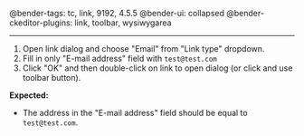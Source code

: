 @bender-tags: tc, link, 9192, 4.5.5
@bender-ui: collapsed
@bender-ckeditor-plugins: link, toolbar, wysiwygarea

----

1. Open link dialog and choose "Email" from "Link type" dropdown.
2. Fill in only "E-mail address" field with `test@test.com`
3. Click "OK" and then double-click on link to open dialog (or click and use toolbar button).

**Expected:**
* The address in the "E-mail address" field should be equal to `test@test.com`.
